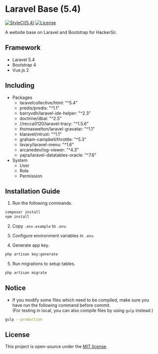 # Laravel Base (5.4)
[![StyleCI(5.4)](https://styleci.io/repos/65561499/shield?branch=5.4)](https://styleci.io/repos/65561499)
[![License](https://img.shields.io/github/license/HackerSir/laravel-base.svg)](https://raw.githubusercontent.com/HackerSir/laravel-base/master/LICENSE)

A website base on Laravel and Bootstrap for HackerSir.

## Framework
- Laravel 5.4
- Bootstrap 4
- Vue.js 2

## Including
- Packages
  - laravelcollective/html: "^5.4"
  - predis/predis: "^1.1"
  - barryvdh/laravel-ide-helper: "^2.3"
  - doctrine/dbal: "^2.5"
  - //recca0120/laravel-tracy: "^1.5.6"
  - thomaswelton/laravel-gravatar: "^1.1"
  - klaravel/ntrust: "^1.1"
  - graham-campbell/throttle: "^5.3"
  - lavary/laravel-menu: "^1.6"
  - arcanedev/log-viewer: "^4.3"
  - yajra/laravel-datatables-oracle: "^7.6"
- System
  - User
  - Role
  - Permission

## Installation Guide
1. Run the following commands.
```bash
composer install  
npm install
```

2. Copy `.env.example` to `.env`.

3. Configure environment variables in `.env`.

4. Generate app key.
```bash
php artisan key:generate
```

5. Run migrations to setup tables.
```bash
php artisan migrate
```

## Notice
- If you modify some files which need to be compiled, make sure you have run the following command before commit.  
(For testing in local, you can also compile files by using `gulp` instead.)
```bash
gulp --production
```

## License
This project is open-source under the [MIT license](http://opensource.org/licenses/MIT).
